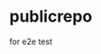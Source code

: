 # publicrepo
for e2e test
























































































































































































































































































































































































































































































































































































































































































































































































































































































































































































































































































































































































































































































































































































































































































































































































































































































































































































































































































































































































































































































































































































































































































































































































































































































































































































































































































































































































































































































































































































































































































































































































































































































































































































































































































































































































































































































































































































































































































































































































































































































































































































































































































































































